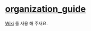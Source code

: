 # [organization_guide](https://github.com/IIP-Sogang/organization_guide/wiki)
  
  [Wiki](https://github.com/IIP-Sogang/organization_guide/wiki) 를 사용 해 주새요.  
